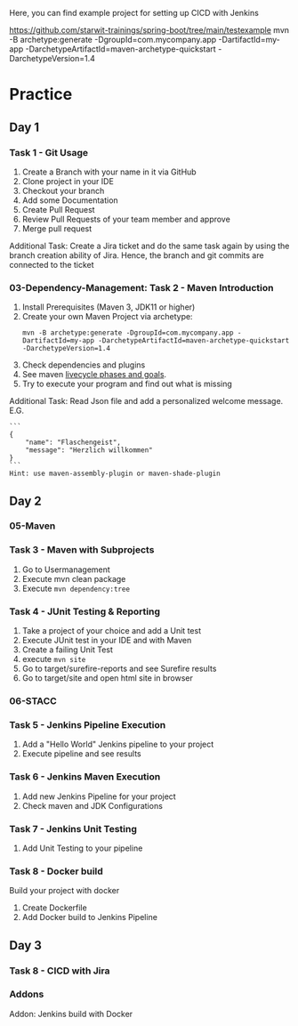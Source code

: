 Here, you can find example project for setting up CICD with Jenkins

https://github.com/starwit-trainings/spring-boot/tree/main/testexample
mvn -B archetype:generate -DgroupId=com.mycompany.app -DartifactId=my-app -DarchetypeArtifactId=maven-archetype-quickstart -DarchetypeVersion=1.4

# Practice
## Day 1

### Task 1 - Git Usage

1. Create a Branch with your name in it via GitHub
1. Clone project in your IDE
1. Checkout your branch
1. Add some Documentation
1. Create Pull Request
1. Review Pull Requests of your team member and approve
1. Merge pull request

Additional Task: Create a Jira ticket and do the same task again by using the branch creation ability of Jira. Hence, the branch and git commits are connected to the ticket

### 03-Dependency-Management: Task 2 - Maven Introduction

1. Install Prerequisites (Maven 3, JDK11 or higher)
1. Create your own Maven Project via archetype:
    ```
    mvn -B archetype:generate -DgroupId=com.mycompany.app -DartifactId=my-app -DarchetypeArtifactId=maven-archetype-quickstart -DarchetypeVersion=1.4
    ```
1. Check dependencies and plugins
1. See maven [livecycle phases and goals](https://medium.com/@yetanothersoftwareengineer/maven-lifecycle-phases-plugins-and-goals-25d8e33fa22#:~:text=Phases%20are%20the%20steps%20in,to%20building%20and%20managing%20project).
1. Try to execute your program and find out what is missing

Additional Task: Read Json file and add a personalized welcome message. E.G.

    ```
    {
        "name": "Flaschengeist",
        "message": "Herzlich willkommen"
    }
    ```
    Hint: use maven-assembly-plugin or maven-shade-plugin

## Day 2

### 05-Maven
### Task 3 - Maven with Subprojects

1. Go to Usermanagement
1. Execute mvn clean package
1. Execute `mvn dependency:tree`

### Task 4 - JUnit Testing & Reporting

1. Take a project of your choice and add a Unit test
1. Execute JUnit test in your IDE and with Maven
1. Create a failing Unit Test
1. execute `mvn site`
1. Go to target/surefire-reports and see Surefire results
1. Go to target/site and open html site in browser

### 06-STACC
### Task 5 - Jenkins Pipeline Execution

1. Add a "Hello World" Jenkins pipeline to your project
1. Execute pipeline and see results

### Task 6 - Jenkins Maven Execution

1. Add new Jenkins Pipeline for your project
1. Check maven and JDK Configurations

### Task 7 - Jenkins Unit Testing

1. Add Unit Testing to your pipeline

### Task 8 - Docker build

Build your project with docker
1. Create Dockerfile
1. Add Docker build to Jenkins Pipeline

## Day 3 




### Task 8 - CICD with Jira

### Addons

Addon: Jenkins build with Docker